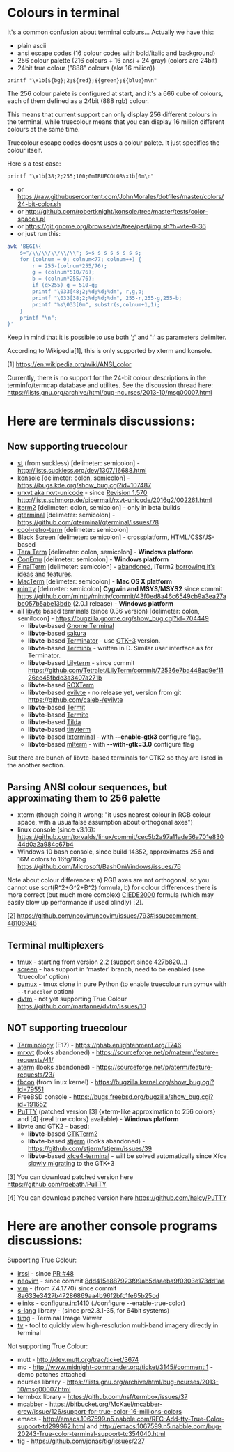 Colours in terminal
==================
It's a common confusion about terminal colours... Actually we have this:
* plain ascii
* ansi escape codes (16 colour codes with bold/italic and background)
* 256 colour palette (216 colours + 16 ansi + 24 gray) (colors are 24bit)
* 24bit true colour ("888" colours (aka 16 milion))

```
printf "\x1b[${bg};2;${red};${green};${blue}m\n"
```

The 256 colour palete is configured at start, and it's a 666 cube of
colours, each of them defined as a 24bit (888 rgb) colour.

This means that current support can only display 256 different colours
in the terminal, while truecolour means that you can display 16 milion
different colours at the same time.

Truecolour escape codes doesnt uses a colour palete. It just specifies the
colour itself.

Here's a test case:
```
printf "\x1b[38;2;255;100;0mTRUECOLOR\x1b[0m\n"
```
* or https://raw.githubusercontent.com/JohnMorales/dotfiles/master/colors/24-bit-color.sh
* or http://github.com/robertknight/konsole/tree/master/tests/color-spaces.pl
* or https://git.gnome.org/browse/vte/tree/perf/img.sh?h=vte-0-36
* or just run this:
```sh
awk 'BEGIN{
    s="/\\/\\/\\/\\/\\"; s=s s s s s s s s;
    for (colnum = 0; colnum<77; colnum++) {
        r = 255-(colnum*255/76);
        g = (colnum*510/76);
        b = (colnum*255/76);
        if (g>255) g = 510-g;
        printf "\033[48;2;%d;%d;%dm", r,g,b;
        printf "\033[38;2;%d;%d;%dm", 255-r,255-g,255-b;
        printf "%s\033[0m", substr(s,colnum+1,1);
    }
    printf "\n";
}'
```

Keep in mind that it is possible to use both ';' and ':' as parameters delimiter.

According to Wikipedia[1], this is only supported by xterm and konsole.

[1] https://en.wikipedia.org/wiki/ANSI_color

Currently, there is no support for the 24-bit colour descriptions in the terminfo/termcap database and utilites.
See the discussion thread here: https://lists.gnu.org/archive/html/bug-ncurses/2013-10/msg00007.html

Here are terminals discussions:
==============================

Now **supporting** truecolour
----------------------------

* [st](http://st.suckless.org/) (from suckless) [delimeter: semicolon] -  http://lists.suckless.org/dev/1307/16688.html
* [konsole](http://kde.org/applications/system/konsole/) [delimeter: colon, semicolon] - https://bugs.kde.org/show_bug.cgi?id=107487
* [urxvt aka rxvt-unicode](http://software.schmorp.de/pkg/rxvt-unicode.html) -  since [Revision 1.570](http://cvs.schmorp.de/rxvt-unicode/src/command.C?revision=1.570&view=markup&sortby=log&sortdir=down) http://lists.schmorp.de/pipermail/rxvt-unicode/2016q2/002261.html
* [iterm2](http://www.iterm2.com/) [delimeter: colon, semicolon] - only in beta builds
* [qterminal](https://github.com/qterminal/qterminal) [delimeter: semicolon] - https://github.com/qterminal/qterminal/issues/78
* [cool-retro-term](https://github.com/Swordfish90/cool-retro-term) [delimeter: semicolon]
* [Black Screen](https://github.com/shockone/black-screen) [delimeter: semicolon] - crossplatform, HTML/CSS/JS-based
* [Tera Term](http://en.sourceforge.jp/projects/ttssh2/) [delimeter: colon, semicolon] - **Windows platform**
* [ConEmu](https://github.com/Maximus5/ConEmu) [delimeter: semicolon] - **Windows platform**
* [FinalTerm](http://finalterm.org/) [delimeter: semicolon] - [abandoned](http://worldwidemann.com/finally-terminated/), iTerm2 [borrowing it's ideas and features](http://iterm2.com/shell_integration.html).
* [MacTerm](https://github.com/kmgrant/macterm) [delimeter: semicolon] - **Mac OS X platform**
* [mintty](https://mintty.github.io/) [delimeter: semicolon] **Cygwin and MSYS/MSYS2** since commit https://github.com/mintty/mintty/commit/43f0ed8a46c6549cb9a3ea27abc057b5abe13bdb (2.0.1 release) - **Windows platform**
* all [libvte](http://ftp.gnome.org/pub/GNOME/sources/vte/) based terminals (since 0.36 version) [delimeter: colon, semilocon] -  https://bugzilla.gnome.org/show_bug.cgi?id=704449
    * **libvte**-based [Gnome Terminal](https://help.gnome.org/users/gnome-terminal/stable/)
    * **libvte**-based [sakura](http://www.pleyades.net/david/projects/sakura)
    * **libvte**-based [Terminator](http://gnometerminator.blogspot.com/p/introduction.html) - use [GTK+3](https://code.launchpad.net/~gnome-terminator/terminator/gtk3) version.
    * **libvte**-based [Terminix](https://github.com/gnunn1/terminix) - written in D. Similar user interface as for Terminator.
    * **libvte**-based [Lilyterm](http://lilyterm.luna.com.tw/) - since commit https://github.com/Tetralet/LilyTerm/commit/72536e7ba448ad9ef1126ce45fbde3a3407a271b
    * **libvte**-based [ROXTerm](http://roxterm.sourceforge.net/)
    * **libvte**-based [evilvte](http://www.calno.com/evilvte/) - no release yet, version from git https://github.com/caleb-/evilvte
    * **libvte**-based [Termit](https://github.com/nonstop/termit)
    * **libvte**-based [Termite](https://github.com/thestinger/termite)
    * **libvte**-based [Tilda](https://github.com/lanoxx/tilda)
    * **libvte**-based [tinyterm](https://code.google.com/p/tinyterm)
    * **libvte**-based [lxterminal](http://sourceforge.net/projects/lxde) - with **--enable-gtk3** configure flag.
    * **libvte**-based [mlterm](http://mlterm.sourceforge.net) - with **--with-gtk=3.0** configure flag

But there are bunch of libvte-based terminals for GTK2 so they are listed in the another section.

Parsing ANSI colour sequences, but approximating them to 256 palette
-------------------------------------------------------------------

* xterm (though doing it wrong: "it uses nearest colour in RGB colour space, with a usualfalse assumption about orthogonal axes")
* linux console (since v3.16): https://github.com/torvalds/linux/commit/cec5b2a97a11ade56a701e83044d0a2a984c67b4
* Windows 10 bash console, since build 14352, approximates 256 and 16M colors to 16fg/16bg https://github.com/Microsoft/BashOnWindows/issues/76

Note about colour differences: a) RGB axes are not orthogonal, so you cannot use sqrt(R^2+G^2+B^2) formula, b) for colour differences there is more correct (but much more complex) [CIEDE2000](http://en.wikipedia.org/wiki/Color_difference#CIEDE2000) formula (which may easily blow up performance if used blindly) [2].

[2] https://github.com/neovim/neovim/issues/793#issuecomment-48106948

Terminal multiplexers
---------------------

* [tmux](http://tmux.github.io/) - starting from version 2.2 (support since [427b820...](https://github.com/tmux/tmux/commit/427b8204268af5548d09b830e101c59daa095df9))
* [screen](http://git.savannah.gnu.org/cgit/screen.git/) - has support in 'master' branch, need to be enabled (see 'truecolor' option)
* [pymux](https://github.com/jonathanslenders/pymux) - tmux clone in pure Python (to enable truecolour run pymux with `--truecolor` option)
* [dvtm](https://github.com/martanne/dvtm) - not yet supporting True Colour https://github.com/martanne/dvtm/issues/10

**NOT supporting** truecolour
----------------------------

* [Terminology](https://www.enlightenment.org/p.php?p=about/terminology) (E17) - https://phab.enlightenment.org/T746
* [mrxvt](https://sourceforge.net/projects/materm) (looks abandoned) - https://sourceforge.net/p/materm/feature-requests/41/
* [aterm](http://www.afterstep.org/aterm.php) (looks abandoned) - https://sourceforge.net/p/aterm/feature-requests/23/
* [fbcon](https://www.kernel.org/doc/Documentation/fb/fbcon.txt) (from linux kernel) - https://bugzilla.kernel.org/show_bug.cgi?id=79551
* FreeBSD console - https://bugs.freebsd.org/bugzilla/show_bug.cgi?id=191652
* [PuTTY](http://www.chiark.greenend.org.uk/~sgtatham/putty/) (patched version [3] {xterm-like approximation to 256 colors} and [4] {real true colors} available) - **Windows platform**
* libvte and GTK2 - based:
     * **libvte**-based [GTKTerm2](http://gtkterm.feige.net/)
     * **libvte**-based [stjerm](https://github.com/stjerm/stjerm) (looks abandoned) - https://github.com/stjerm/stjerm/issues/39
     * **libvte**-based [xfce4-terminal](http://docs.xfce.org/apps/terminal/start) - will be solved automatically since Xfce [slowly migrating](https://www.linuxliteos.com/forums/off-topic/ikey-porting-xfce-to-gtk3/) to the GTK+3

[3] You can download patched version here https://github.com/rdebath/PuTTY

[4] You can download patched version here https://github.com/halcy/PuTTY

Here are another console programs discussions:
============================================

Supporting True Colour:

* [irssi](https://github.com/irssi/irssi) - since [PR #48](https://github.com/irssi/irssi/pull/48)
* [neovim](https://github.com/neovim/neovim) - since commit [8dd415e887923f99ab5daaeba9f0303e173dd1aa](https://github.com/neovim/neovim/commit/8dd415e887923f99ab5daaeba9f0303e173dd1aa)
* [vim](https://github.com/vim/vim) - (from 7.4.1770) since commit [8a633e3427b47286869aa4b96f2bfc1fe65b25cd](https://github.com/vim/vim/commit/8a633e3427b47286869aa4b96f2bfc1fe65b25cd)
* [elinks](http://repo.or.cz/w/elinks.git) - [configure.in:1410](http://repo.or.cz/w/elinks.git/blob/HEAD:/configure.in#l1410) (./configure --enable-true-color)
* [s-lang](http://lists.jedsoft.org/lists/slang-users/2015/0000020.html) library -  (since pre2.3.1-35, for 64bit systems)
* [timg](https://github.com/hzeller/timg) - Terminal Image Viewer
* [tv](https://github.com/daleroberts/tv) - tool to quickly view high-resolution multi-band imagery directly in terminal

Not supporting True Colour:

* mutt - http://dev.mutt.org/trac/ticket/3674
* mc - http://www.midnight-commander.org/ticket/3145#comment:1 - demo patches attached
* ncurses library - https://lists.gnu.org/archive/html/bug-ncurses/2013-10/msg00007.html
* termbox library - https://github.com/nsf/termbox/issues/37
* mcabber - https://bitbucket.org/McKael/mcabber-crew/issue/126/support-for-true-color-16-millions-colors
* emacs - http://emacs.1067599.n5.nabble.com/RFC-Add-tty-True-Color-support-td299962.html and http://emacs.1067599.n5.nabble.com/bug-20243-True-color-terminal-support-tc354040.html
* tig - https://github.com/jonas/tig/issues/227

